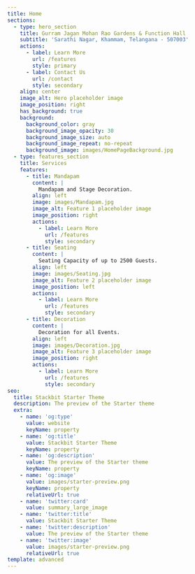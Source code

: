 ```yaml
---
title: Home
sections:
  - type: hero_section
    title: Gurram Jagan Mohan Rao Gardens & Function Hall
    subtitle: 'Sarathi Nagar, Khammam, Telangana - 507003'
    actions:
      - label: Learn More
        url: /features
        style: primary
      - label: Contact Us
        url: /contact
        style: secondary
    align: center
    image_alt: Hero placeholder image
    image_position: right
    has_background: true
    background:
      background_color: gray
      background_image_opacity: 30
      background_image_size: auto
      background_image_repeat: no-repeat
      background_image: images/HomePageBackground.jpg
  - type: features_section
    title: Services
    features:
      - title: Mandapam
        content: |
          Mandapam and Stage Decoration.
        align: left
        image: images/Mandapam.jpg
        image_alt: Feature 1 placeholder image
        image_position: right
        actions:
          - label: Learn More
            url: /features
            style: secondary
      - title: Seating
        content: |
          Seating Capacity of up to 2500 Guests.
        align: left
        image: images/Seating.jpg
        image_alt: Feature 2 placeholder image
        image_position: left
        actions:
          - label: Learn More
            url: /features
            style: secondary
      - title: Decoration
        content: |
          Decoration for all Events.
        align: left
        image: images/Decoration.jpg
        image_alt: Feature 3 placeholder image
        image_position: right
        actions:
          - label: Learn More
            url: /features
            style: secondary
seo:
  title: Stackbit Starter Theme
  description: The preview of the Starter theme
  extra:
    - name: 'og:type'
      value: website
      keyName: property
    - name: 'og:title'
      value: Stackbit Starter Theme
      keyName: property
    - name: 'og:description'
      value: The preview of the Starter theme
      keyName: property
    - name: 'og:image'
      value: images/starter-preview.png
      keyName: property
      relativeUrl: true
    - name: 'twitter:card'
      value: summary_large_image
    - name: 'twitter:title'
      value: Stackbit Starter Theme
    - name: 'twitter:description'
      value: The preview of the Starter theme
    - name: 'twitter:image'
      value: images/starter-preview.png
      relativeUrl: true
template: advanced
---
```

